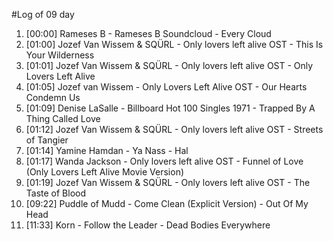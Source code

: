 #Log of 09 day

1. [00:00] Rameses B - Rameses B Soundcloud - Every Cloud
1. [01:00] Jozef Van Wissem & SQÜRL - Only lovers left alive OST - This Is Your Wilderness
1. [01:01] Jozef Van Wissem & SQÜRL - Only lovers left alive OST - Only Lovers Left Alive
1. [01:05] Jozef van Wissem - Only Lovers Left Alive OST - Our Hearts Condemn Us
1. [01:09] Denise LaSalle - Billboard Hot 100 Singles 1971 - Trapped By A Thing Called Love
1. [01:12] Jozef Van Wissem & SQÜRL - Only lovers left alive OST - Streets of Tangier
1. [01:14] Yamine Hamdan - Ya Nass - Hal
1. [01:17] Wanda Jackson - Only lovers left alive OST - Funnel of Love (Only Lovers Left Alive Movie Version)
1. [01:19] Jozef Van Wissem & SQÜRL - Only lovers left alive OST - The Taste of Blood
1. [09:22] Puddle of Mudd - Come Clean (Explicit Version) - Out Of My Head
1. [11:33] Korn - Follow the Leader - Dead Bodies Everywhere
